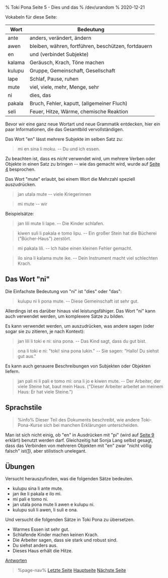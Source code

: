 % Toki Pona Seite 5 - Dies und das
% /dev/urandom
% 2020-12-21

Vokabeln für diese Seite:

| Wort    | Bedeutung                                           |
|---------|-----------------------------------------------------|
| ante    | anders, verändert, ändern                           |
| awen    | bleiben, währen, fortführen, beschützen, fortdauern |
| en      | und (verbindet Subjekte)                            |
| kalama  | Geräusch, Krach, Töne machen                        |
| kulupu  | Gruppe, Gemeinschaft, Gesellschaft                  |
| lape    | Schlaf, Pause, ruhen                                |
| mute    | viel, viele, mehr, Menge, sehr                      |
| ni      | dies, das                                           |
| pakala  | Bruch, Fehler, kaputt, (allgemeiner Fluch)          |
| seli    | Feuer, Hitze, Wärme, chemische Reaktion             |

Bevor wir eine ganz neue Wortart und neue Grammatik entdecken, hier ein paar 
Informationen, die das Gesamtbild vervollständigen.

Das Wort "en" lässt mehrere Subjekte im selben Satz zu: 

> mi en sina li moku. -- Du und ich essen.

Zu beachten ist, dass es _nicht_ verwendet wird, um mehrere Verben oder Objekte 
in einen Satz zu bringen -- wie das gemacht wird, wurde auf [Seite 4](de/4) besprochen.

Das Wort "mute" erlaubt, bei einem Wort die Mehrzahl speziell auszudrücken.

> jan utala mute -- viele Kriegerinnen

> mi mute -- wir

Beispielsätze:

> jan lili mute li lape. -- Die Kinder schlafen.

> kiwen suli li pakala e tomo lipu. -- Ein großer Stein hat die Bücherei 
> ("Bücher-Haus") zerstört.

> mi pakala lili. -- Ich habe einen kleinen Fehler gemacht.

> ilo sina li kalama mute ike. -- Dein Instrument macht viel schlechten Krach.

## Das Wort "ni"

Die Einfachste Bedeutung von "ni" ist "dies" oder "das":

> kulupu ni li pona mute. -- Diese Gemeinschaft ist sehr gut.

Allerdings ist es darüber hinaus viel leistungsfähiger. Das Wort "ni" kann auch verwendet 
werden, um komplexere Sätze zu bilden.

Es kann verwendet werden, um auszudrücken, was andere sagen (oder sogar sie zu zitieren, 
je nach Kontext):

> jan lili li toki e ni: sina pona. -- Das Kind sagt, dass du gut bist.

> ona li toki e ni: "toki! sina pona lukin." -- Sie sagen: "Hallo! Du siehst gut aus."

Es kann auch genauere Beschreibungen von Subjekten oder Objekten liefern.

> jan pali ni li pali e tomo mi: ona li jo e kiwen mute. -- Der Arbeiter, der viele 
> Steine hat, baut mein Haus. ("Dieser Arbeiter arbeitet an meinem Haus: Er hat 
> viele Steine.")

## Sprachstile

> %info%
> Dieser Teil des Dokuments beschreibt, wie andere Toki-Pona-Kurse sich bei 
> manchen Erklärungen unterscheiden.

Man ist sich nicht einig, ob "en" in Ausdrücken mit "pi" (wird auf [Seite
9](de/9) erklärt) benutzt werden darf. Gleichzeitig hat Sonja Lang selbst
gesagt, dass das Verbinden von mehreren Objekten mit "en" zwar "nicht völlig
falsch" ist([1][mapona_en]), aber stilistisch unelegant.

[mapona_en]: https://discord.com/channels/301377942062366741/301377942062366741/640764719614918656

## Übungen

Versucht herauszufinden, was die folgenden Sätze bedeuten.

* kulupu sina li ante mute.
* jan ike li pakala e ilo mi.
* mi pali e tomo ni.
* jan utala pona mute li awen e kulupu ni.
* kulupu suli li awen, li suli e ona.

Und versucht die folgenden Sätze in Toki Pona zu übersetzen.

* Warmes Essen ist sehr gut.
* Schlafende Kinder machen keinen Krach.
* Die Arbeiter sagen, dass sie stark und robust sind.
* Du siehst anders aus. 
* Dieses Haus erhält die Hitze.

[Antworten](de/answers#p5)

> %page-nav%
> [Letzte Seite](de/4)
> [Hauptseite](de)
> [Nächste Seite](de/6)
